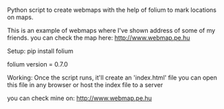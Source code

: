 Python script to create webmaps with the help of folium to mark locations on maps.

This is an example of webmaps where I've shown address of some of my friends. you can check the map here: http://www.webmap.pe.hu

Setup: pip install folium

folium version = 0.7.0

Working: Once the script runs, it'll create an 'index.html' file you can open this file in any browser or host the index file to a server

you can check mine on: http://www.webmap.pe.hu
